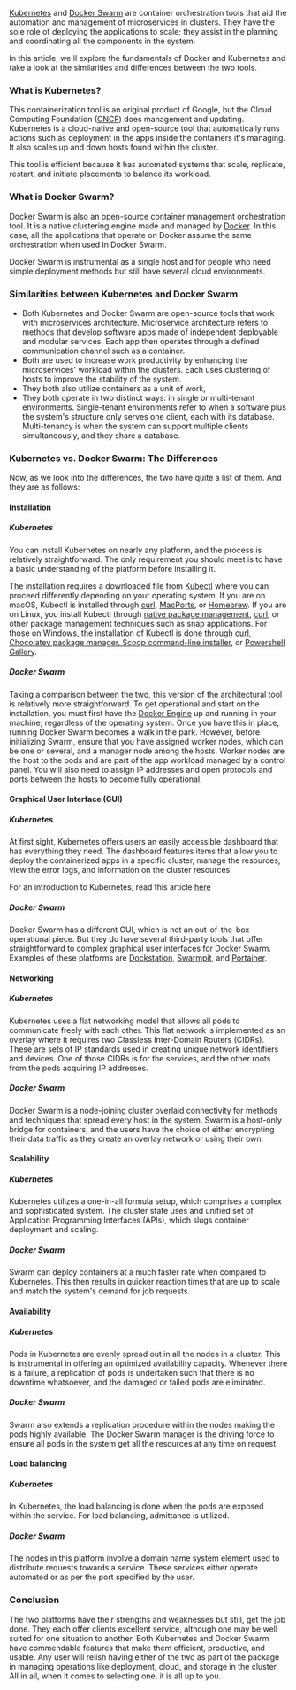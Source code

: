 [Kubernetes](https://kubernetes.io/) and [Docker Swarm](https://docs.docker.com/engine/swarm/swarm-tutorial/) are container orchestration tools that aid the automation and management of microservices in clusters. They have the sole role of deploying the applications to scale; they assist in the planning and coordinating all the components in the system.

In this article, we'll explore the fundamentals of Docker and Kubernetes and take a look at the similarities and differences between the two tools.

### What is Kubernetes?

This containerization tool is an original product of Google, but the Cloud Computing Foundation ([CNCF](https://www.cncf.io/)) does management and updating. Kubernetes is a cloud-native and open-source tool that automatically runs actions such as deployment in the apps inside the containers it's managing. It also scales up and down hosts found within the cluster.

This tool is efficient because it has automated systems that scale, replicate, restart, and initiate placements to balance its workload.

### What is Docker Swarm?

Docker Swarm is also an open-source container management orchestration tool. It is a native clustering engine made and managed by [Docker](https://www.docker.com/). In this case, all the applications that operate on Docker assume the same orchestration when used in Docker Swarm.

Docker Swarm is instrumental as a single host and for people who need simple deployment methods but still have several cloud environments.

### Similarities between Kubernetes and Docker Swarm

- Both Kubernetes and Docker Swarm are open-source tools that work with microservices architecture. Microservice architecture refers to methods that develop software apps made of independent deployable and modular services. Each app then operates through a defined communication channel such as a container. 
- Both are used to increase work productivity by enhancing the microservices&#39; workload within the clusters. Each uses clustering of hosts to improve the stability of the system.
- They both also utilize containers as a unit of work,
- They both operate in two distinct ways: in single or multi-tenant environments. Single-tenant environments refer to when a software plus the system's structure only serves one client, each with its database. Multi-tenancy is when the system can support multiple clients simultaneously, and they share a database.

### Kubernetes vs. Docker Swarm: The Differences

Now, as we look into the differences, the two have quite a list of them. And they are as follows:

#### Installation

##### Kubernetes

You can install Kubernetes on nearly any platform, and the process is relatively straightforward. The only requirement you should meet is to have a basic understanding of the platform before installing it.

The installation requires a downloaded file from [Kubectl](https://kubernetes.io/docs/tasks/tools/install-kubectl/) where you can proceed differently depending on your operating system. If you are on macOS, Kubectl is installed through [curl](kubernetes.io/docs/tasks/tools/install-kubectl/#install-kubectl-on-macos), [MacPorts](https://kubernetes.io/docs/tasks/tools/install-kubectl/#install-with-macports-on-macos), or [Homebrew](https://kubernetes.io/docs/tasks/tools/install-kubectl/#install-with-homebrew-on-macos). If you are on Linux, you install Kubectl through [native package management](https://kubernetes.io/docs/tasks/tools/install-kubectl/#install-using-native-package-management), [curl](https://kubernetes.io/docs/tasks/tools/install-kubectl/#install-kubectl-binary-with-curl-on-linux), or other package management techniques such as snap applications. For those on Windows, the installation of Kubectl is done through [curl](https://kubernetes.io/docs/tasks/tools/install-kubectl/#install-kubectl-binary-with-curl-on-windows), [Chocolatey package manager, Scoop command-line installer](https://kubernetes.io/docs/tasks/tools/install-kubectl/#install-on-windows-using-chocolatey-or-scoop), or [Powershell Gallery](https://www.powershellgallery.com/packages/install-kubectl/1.7).

##### Docker Swarm

Taking a comparison between the two, this version of the architectural tool is relatively more straightforward. To get operational and start on the installation, you must first have the [Docker Engine](https://docs.docker.com/engine/#) up and running in your machine, regardless of the operating system. Once you have this in place, running Docker Swarm becomes a walk in the park. However, before initializing Swarm, ensure that you have assigned worker nodes, which can be one or several, and a manager node among the hosts. Worker nodes are the host to the pods and are part of the app workload managed by a control panel. You will also need to assign IP addresses and open protocols and ports between the hosts to become fully operational.

#### Graphical User Interface (GUI)

##### Kubernetes

At first sight, Kubernetes offers users an easily accessible dashboard that has everything they need. The dashboard features items that allow you to deploy the containerized apps in a specific cluster, manage the resources, view the error logs, and information on the cluster resources.

For an introduction to Kubernetes, read this article [here](https://www.section.io/engineering-education/what-is-kubernetes/)

##### Docker Swarm

Docker Swarm has a different GUI, which is not an out-of-the-box operational piece. But they do have several third-party tools that offer straightforward to complex graphical user interfaces for Docker Swarm. Examples of these platforms are [Dockstation](https://dockstation.io/), [Swarmpit](https://swarmpit.io/), and [Portainer](https://www.portainer.io/).

#### Networking

##### Kubernetes

Kubernetes uses a flat networking model that allows all pods to communicate freely with each other. This flat network is implemented as an overlay where it requires two Classless Inter-Domain Routers (CIDRs). These are sets of IP standards used in creating unique network identifiers and devices. One of those CIDRs is for the services, and the other roots from the pods acquiring IP addresses.

##### Docker Swarm

Docker Swarm is a node-joining cluster overlaid connectivity for methods and techniques that spread every host in the system. Swarm is a host-only bridge for containers, and the users have the choice of either encrypting their data traffic as they create an overlay network or using their own.

#### Scalability

##### Kubernetes

Kubernetes utilizes a one-in-all formula setup, which comprises a complex and sophisticated system. The cluster state uses and unified set of Application Programming Interfaces (APIs), which slugs container deployment and scaling.

##### Docker Swarm

Swarm can deploy containers at a much faster rate when compared to Kubernetes. This then results in quicker reaction times that are up to scale and match the system's demand for job requests.

#### Availability

##### Kubernetes

Pods in Kubernetes are evenly spread out in all the nodes in a cluster. This is instrumental in offering an optimized availability capacity. Whenever there is a failure, a replication of pods is undertaken such that there is no downtime whatsoever, and the damaged or failed pods are eliminated.

##### Docker Swarm

Swarm also extends a replication procedure within the nodes making the pods highly available. The Docker Swarm manager is the driving force to ensure all pods in the system get all the resources at any time on request.

#### Load balancing

##### Kubernetes

In Kubernetes, the load balancing is done when the pods are exposed within the service. For load balancing, admittance is utilized.

##### Docker Swarm

The nodes in this platform involve a domain name system element used to distribute requests towards a service. These services either operate automated or as per the port specified by the user.

### Conclusion

The two platforms have their strengths and weaknesses but still, get the job done. They each offer clients excellent service, although one may be well suited for one situation to another. Both Kubernetes and Docker Swarm have commendable features that make them efficient, productive, and usable. Any user will relish having either of the two as part of the package in managing operations like deployment, cloud, and storage in the cluster. All in all, when it comes to selecting one, it is all up to you.
